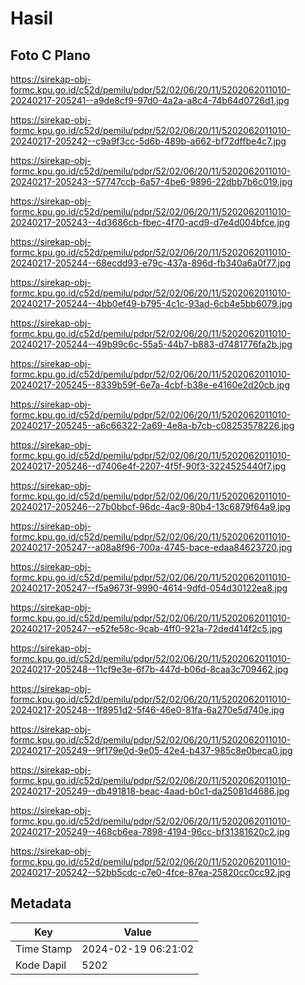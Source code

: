 # Hasil

## Foto C Plano

https://sirekap-obj-formc.kpu.go.id/c52d/pemilu/pdpr/52/02/06/20/11/5202062011010-20240217-205241--a9de8cf9-97d0-4a2a-a8c4-74b64d0726d1.jpg

https://sirekap-obj-formc.kpu.go.id/c52d/pemilu/pdpr/52/02/06/20/11/5202062011010-20240217-205242--c9a9f3cc-5d6b-489b-a662-bf72dffbe4c7.jpg

https://sirekap-obj-formc.kpu.go.id/c52d/pemilu/pdpr/52/02/06/20/11/5202062011010-20240217-205243--57747ccb-6a57-4be6-9896-22dbb7b6c019.jpg

https://sirekap-obj-formc.kpu.go.id/c52d/pemilu/pdpr/52/02/06/20/11/5202062011010-20240217-205243--4d3686cb-fbec-4f70-acd9-d7e4d004bfce.jpg

https://sirekap-obj-formc.kpu.go.id/c52d/pemilu/pdpr/52/02/06/20/11/5202062011010-20240217-205244--68ecdd93-e79c-437a-896d-fb340a6a0f77.jpg

https://sirekap-obj-formc.kpu.go.id/c52d/pemilu/pdpr/52/02/06/20/11/5202062011010-20240217-205244--4bb0ef49-b795-4c1c-93ad-6cb4e5bb6079.jpg

https://sirekap-obj-formc.kpu.go.id/c52d/pemilu/pdpr/52/02/06/20/11/5202062011010-20240217-205244--49b99c6c-55a5-44b7-b883-d7481776fa2b.jpg

https://sirekap-obj-formc.kpu.go.id/c52d/pemilu/pdpr/52/02/06/20/11/5202062011010-20240217-205245--8339b59f-6e7a-4cbf-b38e-e4160e2d20cb.jpg

https://sirekap-obj-formc.kpu.go.id/c52d/pemilu/pdpr/52/02/06/20/11/5202062011010-20240217-205245--a6c66322-2a69-4e8a-b7cb-c08253578226.jpg

https://sirekap-obj-formc.kpu.go.id/c52d/pemilu/pdpr/52/02/06/20/11/5202062011010-20240217-205246--d7406e4f-2207-4f5f-90f3-3224525440f7.jpg

https://sirekap-obj-formc.kpu.go.id/c52d/pemilu/pdpr/52/02/06/20/11/5202062011010-20240217-205246--27b0bbcf-96dc-4ac9-80b4-13c6879f64a9.jpg

https://sirekap-obj-formc.kpu.go.id/c52d/pemilu/pdpr/52/02/06/20/11/5202062011010-20240217-205247--a08a8f96-700a-4745-bace-edaa84623720.jpg

https://sirekap-obj-formc.kpu.go.id/c52d/pemilu/pdpr/52/02/06/20/11/5202062011010-20240217-205247--f5a9673f-9990-4614-9dfd-054d30122ea8.jpg

https://sirekap-obj-formc.kpu.go.id/c52d/pemilu/pdpr/52/02/06/20/11/5202062011010-20240217-205247--e52fe58c-9cab-4ff0-921a-72ded414f2c5.jpg

https://sirekap-obj-formc.kpu.go.id/c52d/pemilu/pdpr/52/02/06/20/11/5202062011010-20240217-205248--11cf9e3e-6f7b-447d-b06d-8caa3c709462.jpg

https://sirekap-obj-formc.kpu.go.id/c52d/pemilu/pdpr/52/02/06/20/11/5202062011010-20240217-205248--1f8951d2-5f46-46e0-81fa-6a270e5d740e.jpg

https://sirekap-obj-formc.kpu.go.id/c52d/pemilu/pdpr/52/02/06/20/11/5202062011010-20240217-205249--9f179e0d-9e05-42e4-b437-985c8e0beca0.jpg

https://sirekap-obj-formc.kpu.go.id/c52d/pemilu/pdpr/52/02/06/20/11/5202062011010-20240217-205249--db491818-beac-4aad-b0c1-da25081d4686.jpg

https://sirekap-obj-formc.kpu.go.id/c52d/pemilu/pdpr/52/02/06/20/11/5202062011010-20240217-205249--468cb6ea-7898-4194-96cc-bf31381620c2.jpg

https://sirekap-obj-formc.kpu.go.id/c52d/pemilu/pdpr/52/02/06/20/11/5202062011010-20240217-205242--52bb5cdc-c7e0-4fce-87ea-25820cc0cc92.jpg


## Metadata

| Key        | Value               |
| ---------- | ------------------- |
| Time Stamp | 2024-02-19 06:21:02 |
| Kode Dapil | 5202                |



